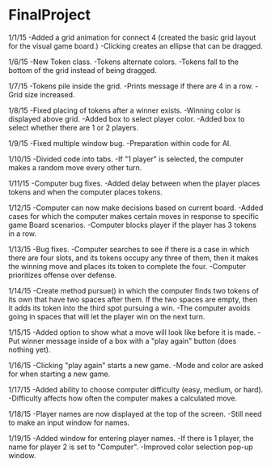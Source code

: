 FinalProject
============

1/1/15
-Added a grid animation for connect 4 (created the basic grid layout for the visual game board.)
-Clicking creates an ellipse that can be dragged.

1/6/15
-New Token class.
-Tokens alternate colors.
-Tokens fall to the bottom of the grid instead of being dragged.

1/7/15
-Tokens pile inside the grid.
-Prints message if there are 4 in a row.
-Grid size increased.

1/8/15
-Fixed placing of tokens after a winner exists.
-Winning color is displayed above grid.
-Added box to select player color.
-Added box to select whether there are 1 or 2 players.

1/9/15
-Fixed multiple window bug.
-Preparation within code for AI.

1/10/15
-Divided code into tabs.
-If "1 player" is selected, the computer makes a random move every other turn.

1/11/15
-Computer bug fixes.
-Added delay between when the player places tokens and when the computer places tokens.

1/12/15
-Computer can now make decisions based on current board.
-Added cases for which the computer makes certain moves in response to specific game Board scenarios.
-Computer blocks player if the player has 3 tokens in a row.

1/13/15
-Bug fixes.
-Computer searches to see if there is a case in which there are four slots, and its tokens occupy any three of them, then it makes the winning move and places its token to complete the four. 
-Computer prioritizes offense over defense. 

1/14/15
-Create method pursue() in which the computer finds two tokens of its own that have two spaces after them. If the two spaces are empty, then it adds its token into the third spot pursuing a win. 
-The computer avoids going in spaces that will let the player win on the next turn.

1/15/15
-Added option to show what a move will look like before it is made.
-Put winner message inside of a box with a "play again" button (does nothing yet).

1/16/15
-Clicking "play again" starts a new game.
-Mode and color are asked for when starting a new game.

1/17/15
-Added ability to choose computer difficulty (easy, medium, or hard).
-Difficulty affects how often the computer makes a calculated move.

1/18/15
-Player names are now displayed at the top of the screen.
-Still need to make an input window for names.

1/19/15
-Added window for entering player names.
-If there is 1 player, the name for player 2 is set to "Computer".
-Improved color selection pop-up window.
